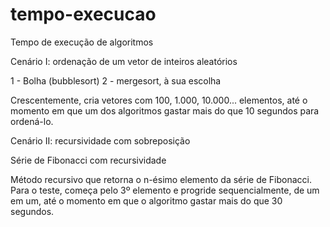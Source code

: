# tempo-execucao
Tempo de execução de algoritmos 

Cenário I: ordenação de um vetor de inteiros aleatórios

1 - Bolha (bubblesort)
2 - mergesort, à sua escolha

Crescentemente, cria vetores com 100, 1.000, 10.000... elementos, até o momento em que um dos algoritmos gastar mais do que 10 segundos para ordená-lo.

Cenário II: recursividade com sobreposição

Série de Fibonacci com recursividade

Método recursivo que retorna o n-ésimo elemento da série de Fibonacci. Para o teste, começa pelo 3º elemento e progride sequencialmente, de um em um, até o momento em que o algoritmo gastar mais do que 30 segundos.
